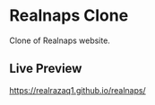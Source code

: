 # Realnaps Clone

Clone of Realnaps website.

## Live Preview

https://realrazaq1.github.io/realnaps/
